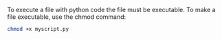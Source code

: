 To execute a file with python code the file must be executable. To make a file executable, use the chmod command:

```bash
chmod +x myscript.py
```